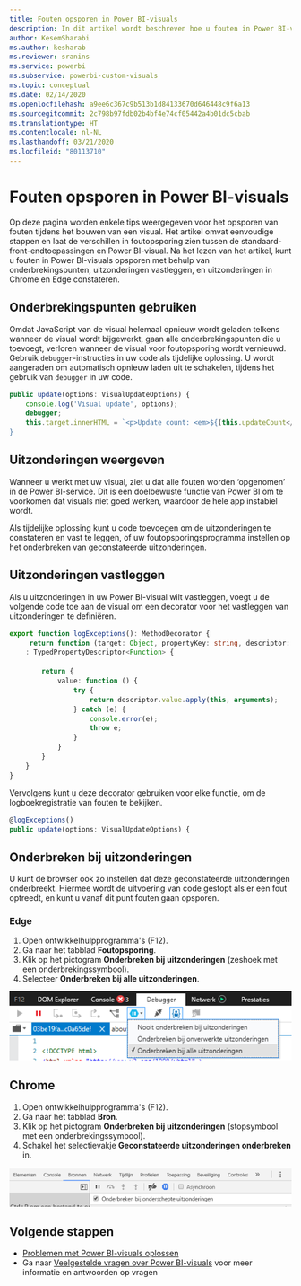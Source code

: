 ```yaml
---
title: Fouten opsporen in Power BI-visuals
description: In dit artikel wordt beschreven hoe u fouten in Power BI-visuals opspoort.
author: KesemSharabi
ms.author: kesharab
ms.reviewer: sranins
ms.service: powerbi
ms.subservice: powerbi-custom-visuals
ms.topic: conceptual
ms.date: 02/14/2020
ms.openlocfilehash: a9ee6c367c9b513b1d84133670d646448c9f6a13
ms.sourcegitcommit: 2c798b97fdb02b4bf4e74cf05442a4b01dc5cbab
ms.translationtype: HT
ms.contentlocale: nl-NL
ms.lasthandoff: 03/21/2020
ms.locfileid: "80113710"
---
```

# <a name="how-to-debug-power-bi-visuals"></a>Fouten opsporen in Power BI-visuals

Op deze pagina worden enkele tips weergegeven voor het opsporen van fouten tijdens het bouwen van een visual. Het artikel omvat eenvoudige stappen en laat de verschillen in foutopsporing zien tussen de standaard-front-endtoepassingen en Power BI-visual.
Na het lezen van het artikel, kunt u fouten in Power BI-visuals opsporen met behulp van onderbrekingspunten, uitzonderingen vastleggen, en uitzonderingen in Chrome en Edge constateren.

## <a name="using-breakpoints"></a>Onderbrekingspunten gebruiken

Omdat JavaScript van de visual helemaal opnieuw wordt geladen telkens wanneer de visual wordt bijgewerkt, gaan alle onderbrekingspunten die u toevoegt, verloren wanneer de visual voor foutopsporing wordt vernieuwd. Gebruik `debugger`-instructies in uw code als tijdelijke oplossing. U wordt aangeraden om automatisch opnieuw laden uit te schakelen, tijdens het gebruik van `debugger` in uw code.

```typescript
public update(options: VisualUpdateOptions) {
    console.log('Visual update', options);
    debugger;
    this.target.innerHTML = `<p>Update count: <em>${(this.updateCount</em></p>`;
}
```


## <a name="showing-exceptions"></a>Uitzonderingen weergeven

Wanneer u werkt met uw visual, ziet u dat alle fouten worden ‘opgenomen’ in de Power BI-service. Dit is een doelbewuste functie van Power BI om te voorkomen dat visuals niet goed werken, waardoor de hele app instabiel wordt.

Als tijdelijke oplossing kunt u code toevoegen om de uitzonderingen te constateren en vast te leggen, of uw foutopsporingsprogramma instellen op het onderbreken van geconstateerde uitzonderingen.


## <a name="log-exceptions"></a>Uitzonderingen vastleggen

Als u uitzonderingen in uw Power BI-visual wilt vastleggen, voegt u de volgende code toe aan de visual om een decorator voor het vastleggen van uitzonderingen te definiëren.

```typescript
export function logExceptions(): MethodDecorator {
     return function (target: Object, propertyKey: string, descriptor: TypedPropertyDescriptor<Function>)
    : TypedPropertyDescriptor<Function> {
            
        return {
            value: function () {
                try {
                    return descriptor.value.apply(this, arguments);
                } catch (e) {
                    console.error(e);
                    throw e;
                }
            }
        }
    }
}
```
Vervolgens kunt u deze decorator gebruiken voor elke functie, om de logboekregistratie van fouten te bekijken.

```typescript
@logExceptions()
public update(options: VisualUpdateOptions) {
```

## <a name="break-on-exceptions"></a>Onderbreken bij uitzonderingen

U kunt de browser ook zo instellen dat deze geconstateerde uitzonderingen onderbreekt. Hiermee wordt de uitvoering van code gestopt als er een fout optreedt, en kunt u vanaf dit punt fouten gaan opsporen.

### <a name="edge"></a>Edge

1. Open ontwikkelhulpprogramma's (F12).
2. Ga naar het tabblad **Foutopsporing**.
3. Klik op het pictogram **Onderbreken bij uitzonderingen** (zeshoek met een onderbrekingssymbool).
4. Selecteer **Onderbreken bij alle uitzonderingen**.

![Gegevensrolvelden](media/visuals-how-to-debug/how-to-debug-edge.png)

## <a name="chrome"></a>Chrome

1. Open ontwikkelhulpprogramma's (F12).
2. Ga naar het tabblad **Bron**.
3. Klik op het pictogram **Onderbreken bij uitzonderingen** (stopsymbool met een onderbrekingssymbool).
4. Schakel het selectievakje **Geconstateerde uitzonderingen onderbreken** in.

![Gegevensrolvelden](media/visuals-how-to-debug/how-to-debug-chrome.png)

## <a name="next-steps"></a>Volgende stappen
* [Problemen met Power BI-visuals oplossen](power-bi-custom-visuals-troubleshoot.md)
* Ga naar [Veelgestelde vragen over Power BI-visuals](power-bi-custom-visuals-faq.md#organizational-power-bi-visuals) voor meer informatie en antwoorden op vragen
